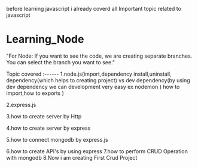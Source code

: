 before learning javascript i already coverd all Important topic related to javascript
# Learning_Node
"For Node: If you want to see the code, we are creating separate branches. You can select the branch you want to see."

Topic covered :------
1.node.js(import,dependency install,uninstall, dependency(which helps to creating  project) vs dev dependency(by using dev dependency we can development very easy ex nodemon ) 
  how to import,how to exports )
  
2.express.js


3.how to create server by Http


4.how to create server by express


5.how to connect mongodb by express.js


6.how to create API's by using express
7.how to perform CRUD Operation with mongodb
8.Now i am creating First Crud Project

